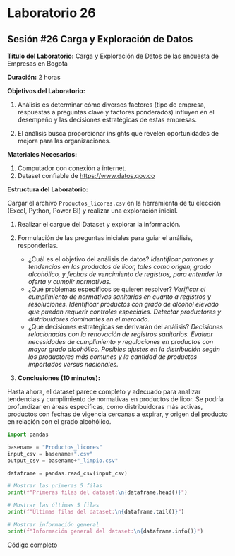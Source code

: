 # Laboratorio 26

## Sesión #26 Carga y Exploración de Datos

**Título del Laboratorio:** Carga y Exploración de Datos de las encuesta de Empresas en Bogotá

**Duración:** 2 horas

**Objetivos del Laboratorio:**

1. Análisis es determinar cómo diversos factores (tipo de empresa, respuestas a preguntas clave y factores ponderados) influyen en el desempeño y las decisiones estratégicas de estas empresas.

2. El análisis busca proporcionar insights que revelen oportunidades de mejora para las organizaciones.

**Materiales Necesarios:**

1. Computador con conexión a internet.
2. Dataset confiable de https://www.datos.gov.co

**Estructura del Laboratorio:**

Cargar el archivo `Productos_licores.csv` en la herramienta de tu elección (Excel, Python, Power BI) y realizar una exploración inicial.

1. Realizar el cargue del Dataset y explorar la información.

2. Formulación de las preguntas iniciales para guiar el análisis, responderlas.

    - ¿Cuál es el objetivo del análisis de datos?
        *Identificar patrones y tendencias en los productos de licor, tales como origen, grado alcohólico, y fechas de vencimiento de registros, para entender la oferta y cumplir normativas.*
    - ¿Qué problemas específicos se quieren resolver?
        *Verificar el cumplimiento de normativas sanitarias en cuanto a registros y resoluciones. Identificar productos con grado de alcohol elevado que puedan requerir controles especiales. Detectar productores y distribuidores dominantes en el mercado.*
    - ¿Qué decisiones estratégicas se derivarán del análisis?
        *Decisiones relacionadas con la renovación de registros sanitarios. Evaluar necesidades de cumplimiento y regulaciones en productos con mayor grado alcohólico. Posibles ajustes en la distribución según los productores más comunes y la cantidad de productos importados versus nacionales.*

3. **Conclusiones (10 minutos):**

Hasta ahora, el dataset parece completo y adecuado para analizar tendencias y cumplimiento de normativas en productos de licor. Se podría profundizar en áreas específicas, como distribuidoras más activas, productos con fechas de vigencia cercanas a expirar, y origen del producto en relación con el grado alcohólico.

```python
import pandas

basename = "Productos_licores"
input_csv = basename+".csv"
output_csv = basename+"_limpio.csv"

dataframe = pandas.read_csv(input_csv)

# Mostrar las primeras 5 filas
print(f"Primeras filas del dataset:\n{dataframe.head()}")

# Mostrar las últimas 5 filas
print(f"Últimas filas del dataset:\n{dataframe.tail()}")

# Mostrar información general
print(f"Información general del dataset:\n{dataframe.info()}")
```

[Código completo](../lab27/lab27.py)
